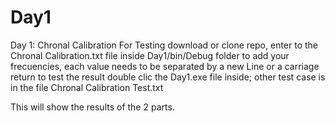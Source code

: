 # Day1
Day 1: Chronal Calibration
For Testing download or clone repo, enter to the Chronal Calibration.txt file inside Day1/bin/Debug folder to add your frecuencies,  each value needs to be separated by a new Line or a carriage return
to test the result double clic the  Day1.exe file inside; other test case is in the file Chronal Calibration Test.txt

This will show the results of the 2 parts. 
